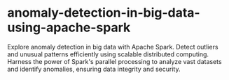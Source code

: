 # anomaly-detection-in-big-data-using-apache-spark
Explore anomaly detection in big data with Apache Spark. Detect outliers and unusual patterns efficiently using scalable distributed computing. Harness the power of Spark's parallel processing to analyze vast datasets and identify anomalies, ensuring data integrity and security.
